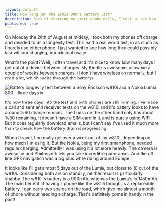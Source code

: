 ```yaml
---
layout: default
title: How long can the Lumia 800's battery last?
description: Sick of charging my smart phone daily, I test to see how long the Lumia will last compared to my very old Sony Ericsson w810i
published: true
---
```


On Monday the 20th of August at midday, I took both my phones off charge and decided to do a longevity test. This isn't a real world test, in as much as I barely use either phone. I just wanted to see how long they could possibly last without charging, but minimal usage.

What's the point? Well, I often travel and it's nice to know how many days I get out of a device between charges. My Kindle is awesome, allow me a couple of weeks between charges. (I don't have wireless on normally, but I read a lot, which sucks through the battery)

![Battery longevity test between a Sony Ericsson w810i and a Nokia Lumia 800 - three days in](http://davebeer.com/img/w810i-vs-lumia800-battery-test.jpg)

It's now three days into the test and both phones are still running. I've made a call and sent and received texts on the w810i and it's battery looks to have around %60 charge remains. The Lumia on the other hand only has about %30 remaining. It doesn't have a SIM-card in it, and is purely using WIFI. But it does regularly download emails, but I can't say I've used it much more than to check how the battery drain is progressing.

When I travel, I normally get over a week out of my w810i, depending on how much I'm using it. But the Nokia, being my first smartphone, needed regular charging. Admittedly I was using it a lot more heavily. The camera is awesome and Photosynth lets you take incredible panoramas. And the off-line GPS navigation was a big plus while riding around Europe.

It looks like I'll get almost 5 days out of the Lumia, but closer to 10 out of the w810i. Considering both are on standby, neither result is particularly shabby. The w810i's battery is a 900mAh, whereas the Lumia's is 1450mAh. The main benefit of having a phone like the w810i though, is a replaceable battery. I can carry two spares on the road, which give me almost a month of phone without needing a charge. That's definitely come in handy in the past!